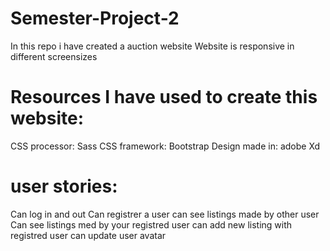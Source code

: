 # Semester-Project-2
In this repo i have created a auction website
Website is responsive in different screensizes
# Resources I have used to create this website:
CSS processor: Sass
CSS framework: Bootstrap
Design made in: adobe Xd
# user stories:
Can log in and out
Can registrer a user 
can see listings made by other user
Can see listings med by your registred user
can add new listing with registred user
can update user avatar




